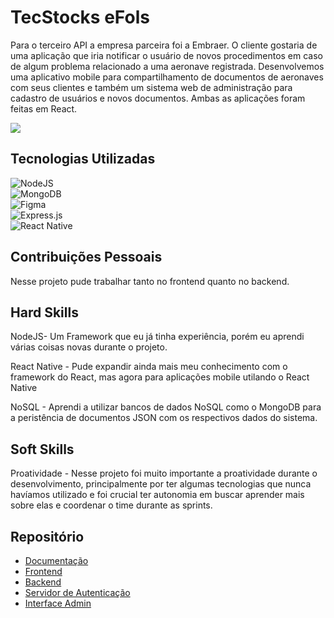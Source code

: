 # TecStocks eFols

Para o terceiro API  a empresa parceira foi a Embraer. O cliente gostaria de uma aplicação que iria notificar o usuário de novos procedimentos em caso de algum problema relacionado a uma aeronave registrada. Desenvolvemos uma aplicativo mobile para compartilhamento de documentos de aeronaves com seus clientes e também um sistema web de administração para cadastro de usuários e novos documentos. Ambas as aplicações foram feitas em React.

![](https://github.com/guilherme4garcia/TG-Portfolio/blob/main/Assets/teckstocks.png?raw=true)

## Tecnologias Utilizadas

![NodeJS](https://img.shields.io/badge/node.js-6DA55F?style=for-the-badge&logo=node.js&logoColor=white) <br>
![MongoDB](https://img.shields.io/badge/MongoDB-%234ea94b.svg?style=for-the-badge&logo=mongodb&logoColor=white) <br>
![Figma](https://img.shields.io/badge/figma-%23F24E1E.svg?style=for-the-badge&logo=figma&logoColor=white) <br>
![Express.js](https://img.shields.io/badge/express.js-%23404d59.svg?style=for-the-badge&logo=express&logoColor=%2361DAFB) <br>
![React Native](https://img.shields.io/badge/react_native-%2320232a.svg?style=for-the-badge&logo=react&logoColor=%2361DAFB) <br>

## Contribuições Pessoais

Nesse projeto pude trabalhar tanto no frontend quanto no backend.

## Hard Skills

NodeJS- Um Framework que eu já tinha experiência, porém eu aprendi várias coisas novas durante o projeto.

React Native - Pude expandir ainda mais meu conhecimento com o framework do React, mas agora para aplicações mobile utilando o React Native

NoSQL - Aprendi a utilizar bancos de dados NoSQL como o MongoDB para a peristência de documentos JSON com os respectivos dados do sistema.

## Soft Skills

Proatividade - Nesse projeto foi muito importante a proatividade durante o desenvolvimento, principalmente por ter algumas tecnologias que nunca havíamos utilizado e foi crucial ter autonomia em buscar aprender mais sobre elas e coordenar o time durante as sprints.

## Repositório
- [Documentação](https://github.com/TecStocks) <br>
- [Frontend](https://github.com/TecStocks/frontend) <br>
- [Backend](https://github.com/TecStocks/backend) <br>
- [Servidor de Autenticação](https://github.com/TecStocks/auth-server) <br>
- [Interface Admin](https://github.com/TecStocks/admin-react) <br>
